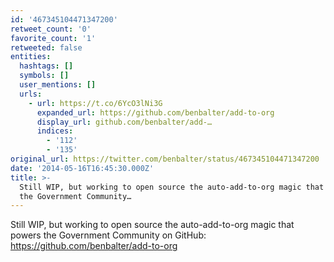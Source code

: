 ```yaml
---
id: '467345104471347200'
retweet_count: '0'
favorite_count: '1'
retweeted: false
entities:
  hashtags: []
  symbols: []
  user_mentions: []
  urls:
    - url: https://t.co/6YcO3lNi3G
      expanded_url: https://github.com/benbalter/add-to-org
      display_url: github.com/benbalter/add-…
      indices:
        - '112'
        - '135'
original_url: https://twitter.com/benbalter/status/467345104471347200
date: '2014-05-16T16:45:30.000Z'
title: >-
  Still WIP, but working to open source the auto-add-to-org magic that powers
  the Government Community…
---
```


Still WIP, but working to open source the auto-add-to-org magic that powers the Government Community on GitHub: https://github.com/benbalter/add-to-org